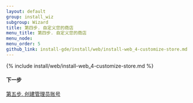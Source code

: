 ```yaml
---
layout: default 
group: install_wiz 
subgroup: Wizard
title: 第四步. 自定义您的商店
menu_title: 第四步. 自定义您的商店
menu_node: 
menu_order: 5
github_link: install-gde/install/web/install-web_4-customize-store.md
---
```


{% include install/web/install-web_4-customize-store.md %}

#### 下一步
<a href="{{ site.gdeurl }}install-gde/install/web/install-web_5-create-admin.html">第五步. 创建管理员账号</a>
